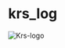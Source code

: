 # krs_log


![Krs-logo](https://github.com/Krs-Scripts/krs_log/assets/131356071/f38421a8-c4e6-4c0f-9567-a6f7d2ada41f)
